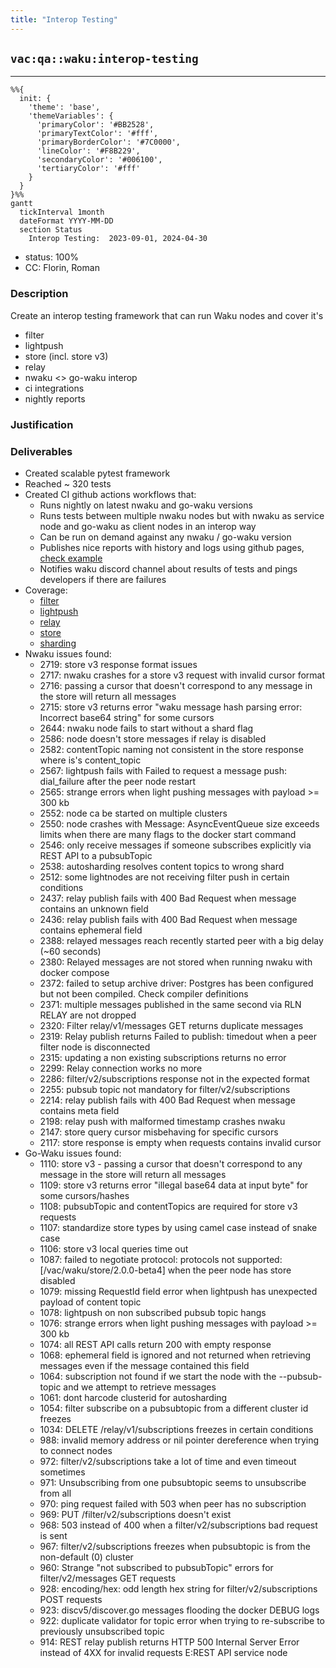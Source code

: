 ```yaml
---
title: "Interop Testing"
---
```

## `vac:qa::waku:interop-testing`
---

```mermaid
%%{ 
  init: { 
    'theme': 'base', 
    'themeVariables': { 
      'primaryColor': '#BB2528', 
      'primaryTextColor': '#fff', 
      'primaryBorderColor': '#7C0000', 
      'lineColor': '#F8B229', 
      'secondaryColor': '#006100', 
      'tertiaryColor': '#fff' 
    } 
  } 
}%%
gantt
  tickInterval 1month
  dateFormat YYYY-MM-DD 
  section Status
    Interop Testing:  2023-09-01, 2024-04-30
```

- status: 100%
- CC: Florin, Roman

### Description

Create an interop testing framework that can run Waku nodes and cover it's

* filter
* lightpush
* store (incl. store v3)
* relay
* nwaku <> go-waku interop
* ci integrations
* nightly reports

### Justification


### Deliverables

* Created scalable pytest framework
* Reached ~ 320 tests
* Created CI github actions workflows that:
  * Runs nightly on latest nwaku and go-waku versions
  * Runs tests between multiple nwaku nodes but with nwaku as service node and go-waku as client nodes in an interop way
  * Can be run on demand against any nwaku / go-waku version
  * Publishes nice reports with history and logs using github pages, [check example](https://waku-org.github.io/waku-interop-tests/nim/210/)
  * Notifies waku discord channel about results of tests and pings developers if there are failures
* Coverage:
  *  [filter](https://github.com/waku-org/waku-interop-tests/tree/master/tests/filter)
  *  [lightpush](https://github.com/waku-org/waku-interop-tests/tree/master/tests/light_push)
  *  [relay](https://github.com/waku-org/waku-interop-tests/tree/master/tests/relay)
  *  [store](https://github.com/waku-org/waku-interop-tests/tree/master/tests/store)
  *  [sharding](https://github.com/waku-org/waku-interop-tests/tree/master/tests/sharding)
* Nwaku issues found: 
  *  2719: store v3 response format issues
  *  2717: nwaku crashes for a store v3 request with invalid cursor format
  *  2716: passing a cursor that doesn't correspond to any message in the store will return all messages
  *  2715: store v3 returns error "waku message hash parsing error: Incorrect base64 string" for some cursors
  *  2644: nwaku node fails to start without a shard flag
  *  2586: node doesn't store messages if relay is disabled
  *  2582: contentTopic naming not consistent in the store response where is's content_topic
  *  2567: lightpush fails with Failed to request a message push: dial_failure after the peer node restart
  *  2565: strange errors when light pushing messages with payload >= 300 kb
  *  2552: node ca be started on multiple clusters
  *  2550: node crashes with Message: AsyncEventQueue size exceeds limits when there are many flags to the docker start command
  *  2546: only receive messages if someone subscribes explicitly via REST API to a pubsubTopic
  *  2538: autosharding resolves content topics to wrong shard
  *  2512: some lightnodes are not receiving filter push in certain conditions
  *  2437: relay publish fails with 400 Bad Request when message contains an unknown field
  *  2436: relay publish fails with 400 Bad Request when message contains ephemeral field
  *  2388: relayed messages reach recently started peer with a big delay (~60 seconds)
  *  2380: Relayed messages are not stored when running nwaku with docker compose
  *  2372: failed to setup archive driver: Postgres has been configured but not been compiled. Check compiler definitions
  *  2371: multiple messages published in the same second via RLN RELAY are not dropped
  *  2320: Filter relay/v1/messages GET returns duplicate messages
  *  2319: Relay publish returns Failed to publish: timedout when a peer filter node is disconnected
  *  2315: updating a non existing subscriptions returns no error
  *  2299: Relay connection works no more
  *  2286: filter/v2/subscriptions response not in the expected format
  *  2255: pubsub topic not mandatory for filter/v2/subscriptions
  *  2214: relay publish fails with 400 Bad Request when message contains meta field
  *  2198: relay push with malformed timestamp crashes nwaku
  *  2147: store query cursor misbehaving for specific cursors
  *  2117: store response is empty when requests contains invalid cursor
* Go-Waku issues found:
  *  1110: store v3 - passing a cursor that doesn't correspond to any message in the store will return all messages
  *  1109: store v3 returns error "illegal base64 data at input byte" for some cursors/hashes
  *  1108: pubsubTopic and contentTopics are required for store v3 requests
  *  1107: standardize store types by using camel case instead of snake case
  *  1106: store v3 local queries time out
  *  1087: failed to negotiate protocol: protocols not supported: [/vac/waku/store/2.0.0-beta4] when the peer node has store disabled
  *  1079: missing RequestId field error when lightpush has unexpected payload of content topic
  *  1078: lightpush on non subscribed pubsub topic hangs
  *  1076: strange errors when light pushing messages with payload >= 300 kb
  *  1074: all REST API calls return 200 with empty response
  *  1068: ephemeral field is ignored and not returned when retrieving messages even if the message contained this field
  *  1064: subscription not found if we start the node with the --pubsub-topic and we attempt to retrieve messages
  *  1061: dont harcode clusterid for autosharding
  *  1054: filter subscribe on a pubsubtopic from a different cluster id freezes
  *  1034: DELETE /relay/v1/subscriptions freezes in certain conditions
  *  988: invalid memory address or nil pointer dereference when trying to connect nodes
  *  972: filter/v2/subscriptions take a lot of time and even timeout sometimes
  *  971: Unsubscribing from one pubsubtopic seems to unsubscribe from all
  *  970: ping request failed with 503 when peer has no subscription
  *  969: PUT /filter/v2/subscriptions doesn't exist
  *  968: 503 instead of 400 when a filter/v2/subscriptions bad request is sent
  *  967: filter/v2/subscriptions freezes when pubsubtopic is from the non-default (0) cluster
  *  960: Strange "not subscribed to pubsubTopic" errors for filter/v2/messages GET requests
  *  928: encoding/hex: odd length hex string for filter/v2/subscriptions POST requests
  *  923: discv5/discover.go messages flooding the docker DEBUG logs
  *  922: duplicate validator for topic error when trying to re-subscribe to previously unsubscribed topic
  *  914: REST relay publish returns HTTP 500 Internal Server Error instead of 4XX for invalid requests E:REST API service node
